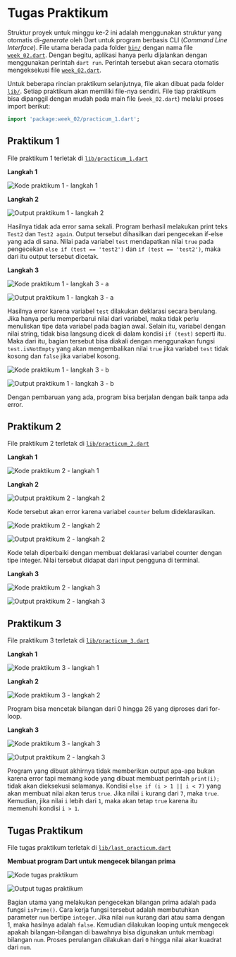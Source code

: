 # Tugas Praktikum

Struktur proyek untuk minggu ke-2 ini adalah menggunakan struktur yang otomatis di-*generate* oleh Dart untuk program berbasis CLI (*Command Line Interface*). File utama berada pada folder [`bin/`](bin/) dengan nama file [`week_02.dart`](bin/week_02.dart). Dengan begitu, aplikasi hanya perlu dijalankan dengan menggunakan perintah `dart run`. Perintah tersebut akan secara otomatis mengeksekusi file [`week_02.dart`](bin/week_02.dart). 

Untuk beberapa rincian praktikum selanjutnya, file akan dibuat pada folder [`lib/`](lib/). Setiap praktikum akan memiliki file-nya sendiri. File tiap praktikum bisa dipanggil dengan mudah pada main file (`week_02.dart`) melalui proses import berikut:
```dart
import 'package:week_02/practicum_1.dart';
```

## Praktikum 1

File praktikum 1 terletak di [`lib/practicum_1.dart`](lib/practicum_1.dart)

**Langkah 1**

![Kode praktikum 1 - langkah 1](img/01.png)

**Langkah 2**

![Output praktikum 1 - langkah 2](img/02.png)

Hasilnya tidak ada error sama sekali. Program berhasil melakukan print teks `Test2` dan `Test2 again`. Output tersebut dihasilkan dari pengecekan if-else yang ada di sana. Nilai pada variabel `test` mendapatkan nilai `true` pada pengecekan `else if (test == 'test2')` dan `if (test == 'test2')`, maka dari itu output tersebut dicetak.

**Langkah 3**

![Kode praktikum 1 - langkah 3 - a](img/03.png)

![Output praktikum 1 - langkah 3 - a](img/04.png)

Hasilnya error karena variabel `test` dilakukan deklarasi secara berulang. Jika hanya perlu memperbarui nilai dari variabel, maka tidak perlu menuliskan tipe data variabel pada bagian awal. Selain itu, variabel dengan nilai string, tidak bisa langsung dicek di dalam kondisi `if (test)` seperti itu. Maka dari itu, bagian tersebut bisa diakali dengan menggunakan fungsi `test.isNotEmpty` yang akan mengembalikan nilai `true` jika variabel `test` tidak kosong dan `false` jika variabel kosong.

![Kode praktikum 1 - langkah 3 - b](img/05.png)

![Output praktikum 1 - langkah 3 - b](img/06.png)

Dengan pembaruan yang ada, program bisa berjalan dengan baik tanpa ada error.

## Praktikum 2

File praktikum 2 terletak di [`lib/practicum_2.dart`](lib/practicum_2.dart)

**Langkah 1**

![Kode praktikum 2 - langkah 1](img/07.png)


**Langkah 2**

![Output praktikum 2 - langkah 2](img/09.png)

Kode tersebut akan error karena variabel `counter` belum dideklarasikan.

![Kode praktikum 2 - langkah 2](img/08.png)

![Output praktikum 2 - langkah 2](img/11.png)

Kode telah diperbaiki dengan membuat deklarasi variabel counter dengan tipe integer. Nilai tersebut didapat dari input pengguna di terminal.

**Langkah 3**

![Kode praktikum 2 - langkah 3](img/10.png)

![Output praktikum 2 - langkah 3](img/11.png)

## Praktikum 3

File praktikum 3 terletak di [`lib/practicum_3.dart`](lib/practicum_3.dart)

**Langkah 1**

![Kode praktikum 3 - langkah 1](img/12.png)


**Langkah 2**

![Kode praktikum 3 - langkah 2](img/13.png)

Program bisa mencetak bilangan dari 0 hingga 26 yang diproses dari for-loop.

**Langkah 3**

![Kode praktikum 3 - langkah 3](img/14.png)

![Output praktikum 2 - langkah 3](img/15.png)

Program yang dibuat akhirnya tidak memberikan output apa-apa bukan karena error tapi memang kode yang dibuat membuat perintah `print(i);` tidak akan dieksekusi selamanya. Kondisi `else if (i > 1 || i < 7)` yang akan membuat nilai akan terus `true`. Jika nilai `i` kurang dari `7`, maka `true`. Kemudian, jika nilai `i` lebih dari `1`, maka akan tetap `true` karena itu memenuhi kondisi `i > 1`.

## Tugas Praktikum

File tugas praktikum terletak di [`lib/last_practicum.dart`](lib/last_practicum.dart)

**Membuat program Dart untuk mengecek bilangan prima**

![Kode tugas praktikum](img/16.png)

![Output tugas praktikum](img/17.png)

Bagian utama yang melakukan pengecekan bilangan prima adalah pada fungsi `isPrime()`. Cara kerja fungsi tersebut adalah membutuhkan parameter `num` bertipe `integer`. Jika nilai `num` kurang dari atau sama dengan 1, maka hasilnya adalah `false`. Kemudian dilakukan looping untuk mengecek apakah bilangan-bilangan di bawahnya bisa digunakan untuk membagi bilangan `num`. Proses perulangan dilakukan dari `0` hingga nilai akar kuadrat dari `num`.
